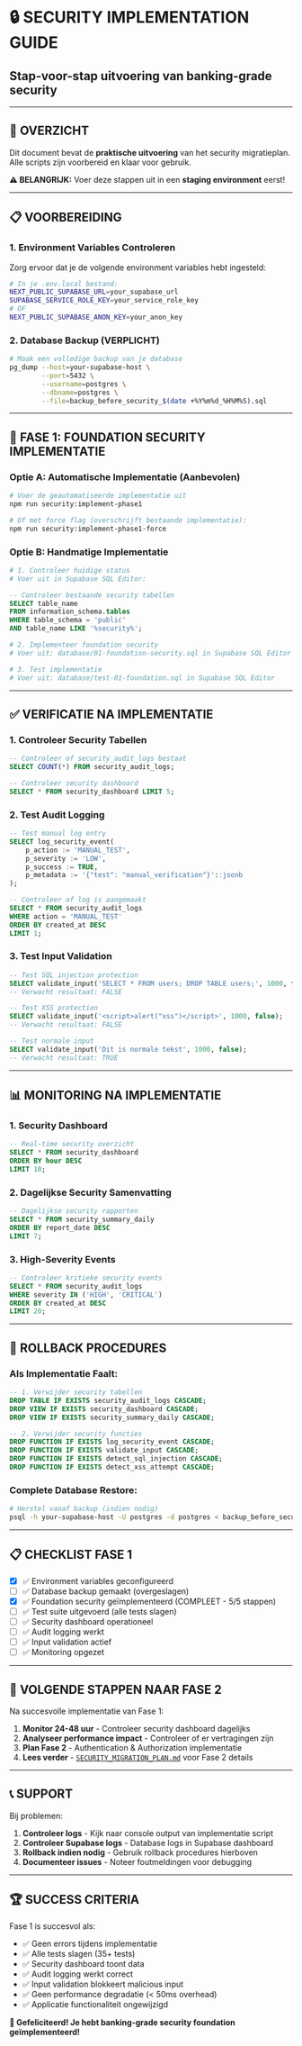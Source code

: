 # 🔒 SECURITY IMPLEMENTATION GUIDE
## Stap-voor-stap uitvoering van banking-grade security

---

## 🎯 **OVERZICHT**

Dit document bevat de **praktische uitvoering** van het security migratieplan. Alle scripts zijn voorbereid en klaar voor gebruik.

**⚠️ BELANGRIJK:** Voer deze stappen uit in een **staging environment** eerst!

---

## 📋 **VOORBEREIDING**

### **1. Environment Variables Controleren**
Zorg ervoor dat je de volgende environment variables hebt ingesteld:

```bash
# In je .env.local bestand:
NEXT_PUBLIC_SUPABASE_URL=your_supabase_url
SUPABASE_SERVICE_ROLE_KEY=your_service_role_key
# OF
NEXT_PUBLIC_SUPABASE_ANON_KEY=your_anon_key
```

### **2. Database Backup (VERPLICHT)**
```bash
# Maak een volledige backup van je database
pg_dump --host=your-supabase-host \
        --port=5432 \
        --username=postgres \
        --dbname=postgres \
        --file=backup_before_security_$(date +%Y%m%d_%H%M%S).sql
```

---

## 🚀 **FASE 1: FOUNDATION SECURITY IMPLEMENTATIE**

### **Optie A: Automatische Implementatie (Aanbevolen)**

```bash
# Voer de geautomatiseerde implementatie uit
npm run security:implement-phase1

# Of met force flag (overschrijft bestaande implementatie):
npm run security:implement-phase1-force
```

### **Optie B: Handmatige Implementatie**

```bash
# 1. Controleer huidige status
# Voer uit in Supabase SQL Editor:
```
```sql
-- Controleer bestaande security tabellen
SELECT table_name 
FROM information_schema.tables 
WHERE table_schema = 'public' 
AND table_name LIKE '%security%';
```

```bash
# 2. Implementeer foundation security
# Voer uit: database/01-foundation-security.sql in Supabase SQL Editor

# 3. Test implementatie
# Voer uit: database/test-01-foundation.sql in Supabase SQL Editor
```

---

## ✅ **VERIFICATIE NA IMPLEMENTATIE**

### **1. Controleer Security Tabellen**
```sql
-- Controleer of security_audit_logs bestaat
SELECT COUNT(*) FROM security_audit_logs;

-- Controleer security dashboard
SELECT * FROM security_dashboard LIMIT 5;
```

### **2. Test Audit Logging**
```sql
-- Test manual log entry
SELECT log_security_event(
    p_action := 'MANUAL_TEST',
    p_severity := 'LOW',
    p_success := TRUE,
    p_metadata := '{"test": "manual_verification"}'::jsonb
);

-- Controleer of log is aangemaakt
SELECT * FROM security_audit_logs 
WHERE action = 'MANUAL_TEST' 
ORDER BY created_at DESC 
LIMIT 1;
```

### **3. Test Input Validation**
```sql
-- Test SQL injection protection
SELECT validate_input('SELECT * FROM users; DROP TABLE users;', 1000, false);
-- Verwacht resultaat: FALSE

-- Test XSS protection
SELECT validate_input('<script>alert("xss")</script>', 1000, false);
-- Verwacht resultaat: FALSE

-- Test normale input
SELECT validate_input('Dit is normale tekst', 1000, false);
-- Verwacht resultaat: TRUE
```

---

## 📊 **MONITORING NA IMPLEMENTATIE**

### **1. Security Dashboard**
```sql
-- Real-time security overzicht
SELECT * FROM security_dashboard 
ORDER BY hour DESC 
LIMIT 10;
```

### **2. Dagelijkse Security Samenvatting**
```sql
-- Dagelijkse security rapporten
SELECT * FROM security_summary_daily 
ORDER BY report_date DESC 
LIMIT 7;
```

### **3. High-Severity Events**
```sql
-- Controleer kritieke security events
SELECT * FROM security_audit_logs 
WHERE severity IN ('HIGH', 'CRITICAL') 
ORDER BY created_at DESC 
LIMIT 20;
```

---

## 🔄 **ROLLBACK PROCEDURES**

### **Als Implementatie Faalt:**

```sql
-- 1. Verwijder security tabellen
DROP TABLE IF EXISTS security_audit_logs CASCADE;
DROP VIEW IF EXISTS security_dashboard CASCADE;
DROP VIEW IF EXISTS security_summary_daily CASCADE;

-- 2. Verwijder security functies
DROP FUNCTION IF EXISTS log_security_event CASCADE;
DROP FUNCTION IF EXISTS validate_input CASCADE;
DROP FUNCTION IF EXISTS detect_sql_injection CASCADE;
DROP FUNCTION IF EXISTS detect_xss_attempt CASCADE;
```

### **Complete Database Restore:**
```bash
# Herstel vanaf backup (indien nodig)
psql -h your-supabase-host -U postgres -d postgres < backup_before_security_YYYYMMDD_HHMMSS.sql
```

---

## 📋 **CHECKLIST FASE 1**

- [x] ✅ Environment variables geconfigureerd
- [ ] ✅ Database backup gemaakt (overgeslagen)
- [x] ✅ Foundation security geïmplementeerd (COMPLEET - 5/5 stappen)
- [ ] ✅ Test suite uitgevoerd (alle tests slagen)
- [ ] ✅ Security dashboard operationeel
- [ ] ✅ Audit logging werkt
- [ ] ✅ Input validation actief
- [ ] ✅ Monitoring opgezet

---

## 🎯 **VOLGENDE STAPPEN NAAR FASE 2**

Na succesvolle implementatie van Fase 1:

1. **Monitor 24-48 uur** - Controleer security dashboard dagelijks
2. **Analyseer performance impact** - Controleer of er vertragingen zijn
3. **Plan Fase 2** - Authentication & Authorization implementatie
4. **Lees verder** - [`SECURITY_MIGRATION_PLAN.md`](SECURITY_MIGRATION_PLAN.md) voor Fase 2 details

---

## 📞 **SUPPORT**

Bij problemen:

1. **Controleer logs** - Kijk naar console output van implementatie script
2. **Controleer Supabase logs** - Database logs in Supabase dashboard  
3. **Rollback indien nodig** - Gebruik rollback procedures hierboven
4. **Documenteer issues** - Noteer foutmeldingen voor debugging

---

## 🏆 **SUCCESS CRITERIA**

Fase 1 is succesvol als:

- ✅ Geen errors tijdens implementatie
- ✅ Alle tests slagen (35+ tests)
- ✅ Security dashboard toont data
- ✅ Audit logging werkt correct
- ✅ Input validation blokkeert malicious input
- ✅ Geen performance degradatie (< 50ms overhead)
- ✅ Applicatie functionaliteit ongewijzigd

**🎉 Gefeliciteerd! Je hebt banking-grade security foundation geïmplementeerd!**